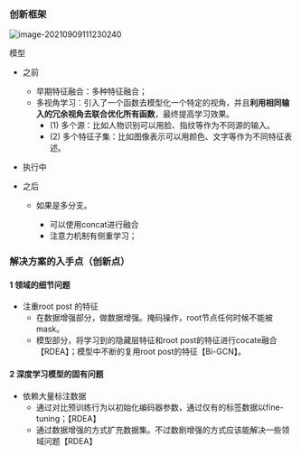 ### **创新框架**

![image-20210909111230240](/home/cold/PaperReadFastly/PaperRead/论文阅读列表/论文写作感悟/论文写作感悟.assets/image-20210909111230240.png)

模型

- 之前

    - 早期特征融合：多种特征融合；
    - 多视角学习：引入了一个函数去模型化一个特定的视角，并且**利用相同输入的冗余视角去联合优化所有函数**，最终提高学习效果。
        - (1) 多个源：比如人物识别可以用脸、指纹等作为不同源的输入。
        - (2) 多个特征子集：比如图像表示可以用颜色、文字等作为不同特征表述。

- 执行中

- 之后

    - 如果是多分支。

        - 可以使用concat进行融合
        - 注意力机制有侧重学习；

        

### 解决方案的入手点（创新点）

#### 1 领域的细节问题

- 注重root post 的特征
    - 在数据增强部分，做数据增强。掩码操作，root节点任何时候不能被mask。
    - 模型部分，将学习到的隐藏层特征和root post的特征进行cocate融合【RDEA】；模型中不断的复用root post的特征【Bi-GCN】。



#### 2 深度学习模型的固有问题

- 依赖大量标注数据
    - 通过对比预训练行为以初始化编码器参数，通过仅有的标签数据以fine-tuning；【RDEA】
    - 通过数据增强的方式扩充数据集。不过数剧增强的方式应该能解决一些领域问题【RDEA】

